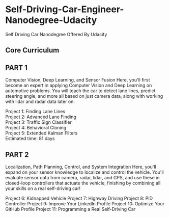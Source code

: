 # Self-Driving-Car-Engineer-Nanodegree-Udacity
Self Driving Car Nanodegree Offered By Udacity

## Core Curriculum

## PART 1
Computer Vision, Deep Learning, and Sensor Fusion
Here, you'll first become an expert in applying Computer Vision and Deep Learning on automotive problems. You will teach the car to detect lane lines, predict steering angle, and more all based on just camera data, along with working with lidar and radar data later on.

Project 1: Finding Lane Lines  
Project 2: Advanced Lane Finding  
Project 3: Traffic Sign Classifier  
Project 4: Behavioral Cloning  
Project 5: Extended Kalman Filters  
Estimated time: 81 days  

## PART 2
Localization, Path Planning, Control, and System Integration
Here, you'll expand on your sensor knowledge to localize and control the vehicle. You'll evaluate sensor data from camera, radar, lidar, and GPS, and use these in closed-loop controllers that actuate the vehicle, finishing by combining all your skills on a real self-driving car!

Project 6: Kidnapped Vehicle
Project 7: Highway Driving
Project 8: PID Controller
Project 9: Improve Your LinkedIn Profile
Project 10: Optimize Your GitHub Profile
Project 11: Programming a Real Self-Driving Car
